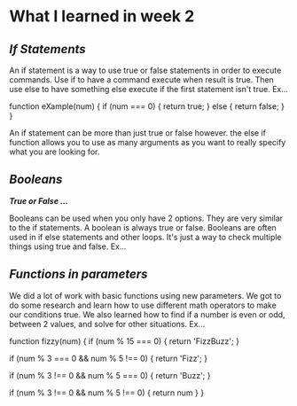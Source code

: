 # What I learned in week 2


## *If Statements*


An if statement is a way to use true or false statements in order to execute commands. Use if to have a command execute when result is true. Then use else to have something else execute if the first statement isn't true. Ex...


function eXample(num) {
  if (num === 0) {
    return true;
  }
  else {
    return false;
  }
}


An if statement can be more than just true or false however. the else if function allows you to use as many arguments as you want to really specify what you are looking for. 


## *Booleans* 


***True or False ...***


Booleans can be used when you only have 2 options. They are very similar to the if statements. A boolean is always true or false. Booleans are often used in if else statements and other loops. It's just a way to check multiple things using true and false. Ex... 


## *Functions in parameters*


We did a lot of work with basic functions using new parameters. We got to do some research and learn how to use different math operators to make our conditions true. We also learned how to find if a number is even or odd, between 2 values, and solve for other situations. Ex... 

function fizzy(num) {
  if (num % 15 === 0) {
    return 'FizzBuzz';
  } 
  
  if (num % 3 === 0 && num % 5 !== 0) {
    return 'Fizz';
  }
  
  if (num % 3 !== 0 && num % 5 === 0) {
    return 'Buzz';
  }
  
  if (num % 3 !== 0 && num % 5 !== 0) {
    return num
  }
}

